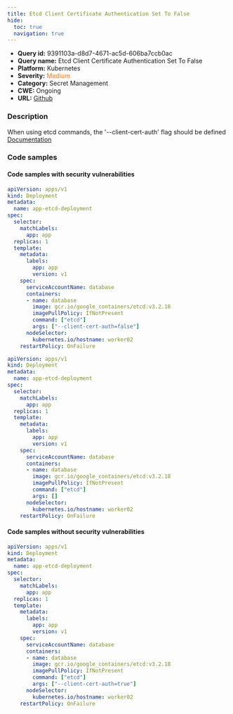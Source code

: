 ```yaml
---
title: Etcd Client Certificate Authentication Set To False
hide:
  toc: true
  navigation: true
---
```


<style>
  .highlight .hll {
    background-color: #ff171742;
  }
  .md-content {
    max-width: 1100px;
    margin: 0 auto;
  }
</style>

-   **Query id:** 9391103a-d8d7-4671-ac5d-606ba7ccb0ac
-   **Query name:** Etcd Client Certificate Authentication Set To False
-   **Platform:** Kubernetes
-   **Severity:** <span style="color:#ff7213">Medium</span>
-   **Category:** Secret Management
-   **CWE:** Ongoing
-   **URL:** [Github](https://github.com/Checkmarx/kics/tree/master/assets/queries/k8s/etcd_client_certificate_authentication_set_to_false)

### Description
When using etcd commands, the '--client-cert-auth' flag should be defined<br>
[Documentation](https://etcd.io/docs/v3.4/op-guide/security/)

### Code samples
#### Code samples with security vulnerabilities
```yaml title="Positive test num. 1 - yaml file" hl_lines="21"
apiVersion: apps/v1
kind: Deployment
metadata:
  name: app-etcd-deployment
spec:
  selector:
    matchLabels:
      app: app
  replicas: 1
  template:
    metadata:
      labels:
        app: app
        version: v1
    spec:
      serviceAccountName: database
      containers:
      - name: database
        image: gcr.io/google_containers/etcd:v3.2.18
        imagePullPolicy: IfNotPresent
        command: ["etcd"]
        args: ["--client-cert-auth=false"]
      nodeSelector:
        kubernetes.io/hostname: worker02  
    restartPolicy: OnFailure

```
```yaml title="Positive test num. 2 - yaml file" hl_lines="21"
apiVersion: apps/v1
kind: Deployment
metadata:
  name: app-etcd-deployment
spec:
  selector:
    matchLabels:
      app: app
  replicas: 1
  template:
    metadata:
      labels:
        app: app
        version: v1
    spec:
      serviceAccountName: database
      containers:
      - name: database
        image: gcr.io/google_containers/etcd:v3.2.18
        imagePullPolicy: IfNotPresent
        command: ["etcd"]
        args: []
      nodeSelector:
        kubernetes.io/hostname: worker02  
    restartPolicy: OnFailure

```


#### Code samples without security vulnerabilities
```yaml title="Negative test num. 1 - yaml file"
apiVersion: apps/v1
kind: Deployment
metadata:
  name: app-etcd-deployment
spec:
  selector:
    matchLabels:
      app: app
  replicas: 1
  template:
    metadata:
      labels:
        app: app
        version: v1
    spec:
      serviceAccountName: database
      containers:
      - name: database
        image: gcr.io/google_containers/etcd:v3.2.18
        imagePullPolicy: IfNotPresent
        command: ["etcd"]
        args: ["--client-cert-auth=true"]
      nodeSelector:
        kubernetes.io/hostname: worker02  
    restartPolicy: OnFailure

```

